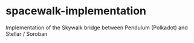 # spacewalk-implementation
Implementation of the Skywalk bridge between Pendulum (Polkadot) and Stellar / Soroban
